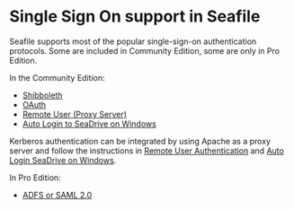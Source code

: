 # Single Sign On support in Seafile

Seafile supports most of the popular single-sign-on authentication protocols. Some are included in Community Edition, some are only in Pro Edition.

In the Community Edition:

* [Shibboleth](./shibboleth_authentication.md)
* [OAuth](./oauth.md)
* [Remote User (Proxy Server)](./remote_user.md)
* [Auto Login to SeaDrive on Windows](./auto_login_seadrive.md)

Kerberos authentication can be integrated by using Apache as a proxy server and follow the instructions in [Remote User Authentication](./remote_user.md) and [Auto Login SeaDrive on Windows](./auto_login_seadrive.md).

In Pro Edition:

* [ADFS or SAML 2.0](./config_seafile_with_ADFS.md)
<!--* [CAS](../deploy_pro/cas.md)-->
